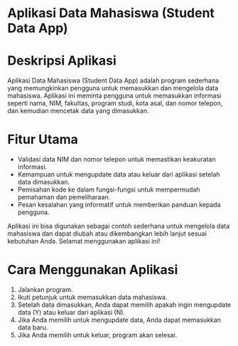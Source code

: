 # Aplikasi Data Mahasiswa (Student Data App)

<h1> Deskripsi Aplikasi </h1>
Aplikasi Data Mahasiswa (Student Data App) adalah program sederhana yang memungkinkan pengguna untuk memasukkan dan mengelola data mahasiswa. Aplikasi ini meminta pengguna untuk memasukkan informasi seperti nama, NIM, fakultas, program studi, kota asal, dan nomor telepon, dan kemudian mencetak data yang dimasukkan.

<h1> Fitur Utama </h1>
<ul>
  <li>Validasi data NIM dan nomor telepon untuk memastikan keakuratan informasi.</li>
  <li>Kemampuan untuk mengupdate data atau keluar dari aplikasi setelah data dimasukkan.</li>
  <li>Pemisahan kode ke dalam fungsi-fungsi untuk mempermudah pemahaman dan pemeliharaan.</li>
  <li>Pesan kesalahan yang informatif untuk memberikan panduan kepada pengguna.</li>
</ul>

Aplikasi ini bisa digunakan sebagai contoh sederhana untuk mengelola data mahasiswa dan dapat diubah atau dikembangkan lebih lanjut sesuai kebutuhan Anda. Selamat menggunakan aplikasi ini!

<h1> Cara Menggunakan Aplikasi </h1>
<ol>
  <li>Jalankan program.</li>
  <li>Ikuti petunjuk untuk memasukkan data mahasiswa.</li>
  <li>Setelah data dimasukkan, Anda dapat memilih apakah ingin mengupdate data (Y) atau keluar dari aplikasi (N).</li>
  <li>Jika Anda memilih untuk mengupdate data, Anda dapat memasukkan data baru.</li>
  <li>Jika Anda memilih untuk keluar, program akan selesai.</li>
</ol>
